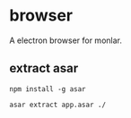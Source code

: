 # browser

A electron browser for monlar.

## extract asar

```shell
npm install -g asar
```

```shell
asar extract app.asar ./
```